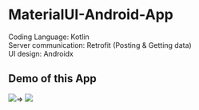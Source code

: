 # MaterialUI-Android-App
Coding Language: Kotlin <br/>
Server communication: Retrofit (Posting & Getting data) <br/>
UI design: Androidx <br/>

## Demo of this App<br/>
![](images/Gifs/20200210_172609.gif)=>
![](images/Gifs/20200210_162024.gif)
